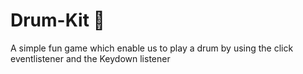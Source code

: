 # Drum-Kit 🥁

A simple fun game which enable us to play a drum by using the click eventlistener and the Keydown listener
